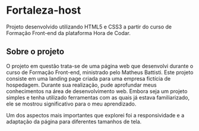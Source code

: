 # Fortaleza-host
Projeto desenvolvido utilizando HTML5 e CSS3 a partir do curso de Formação Front-end da plataforma Hora de Codar.

## Sobre o projeto

O projeto em questão trata-se de uma página web que desenvolvi durante o curso de Formação Front-end, ministrado pelo Matheus Battisti. Este projeto consiste em uma
landing page criada para uma empresa fictícia de hospedagem. Durante sua realização, pude aprofundar meus conhecimentos na área de desenvolvimento web. Embora seja um
projeto simples e tenha utilizado ferramentas com as quais já estava familiarizado, ele se mostrou significativo para o meu aprendizado. 

Um dos aspectos mais importantes que explorei foi a responsividade e a adaptação da página para diferentes tamanhos de tela.
